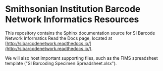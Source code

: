 # Smithsonian Institution Barcode Network Informatics Resources
This repository contains the Sphinx documentation source for SI Barcode Network Informatics Read the Docs page, located at [http://sibarcodenetwork.readthedocs.io/](http://sibarcodenetwork.readthedocs.io/).

We will also host important supporting files, such as the FIMS spreadsheet template ("SI Barcoding Specimen Spreadsheet.xlsx").